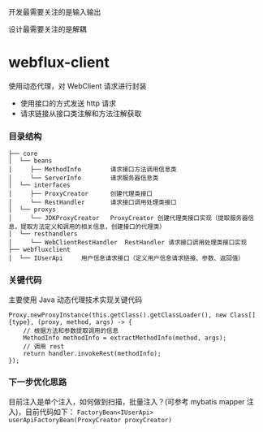 开发最需要关注的是输入输出

设计最需要关注的是解耦

# webflux-client

使用动态代理，对 WebClient 请求进行封装
- 使用接口的方式发送 http 请求
- 请求链接从接口类注解和方法注解获取

### 目录结构
```
├── core
│  └── beans
│     ├── MethodInfo        请求接口方法调用信息类
│     └── ServerInfo        请求服务器信息类
│  └── interfaces
│     ├── ProxyCreator      创建代理类接口
│     └── RestHandler       请求接口调用处理类接口
│  └── proxys
│     └── JDKProxyCreator   ProxyCreator 创建代理类接口实现（提取服务器信息，提取方法定义和调用的相关信息，创建接口的代理类）
│  └── resthandlers
│     └── WebClientRestHandler  RestHandler 请求接口调用处理类接口实现
├── webfluxclient
│  └── IUserApi     用户信息请求接口（定义用户信息请求链接、参数、返回值）
```

### 关键代码
主要使用 Java 动态代理技术实现关键代码
```
Proxy.newProxyInstance(this.getClass().getClassLoader(), new Class[]{type}, (proxy, method, args) -> {
    // 根据方法和参数提取调用的信息
    MethodInfo methodInfo = extractMethodInfo(method, args);
    // 调用 rest
    return handler.invokeRest(methodInfo);
});
```

### 下一步优化思路
目前注入是单个注入，如何做到扫描，批量注入？(可参考 mybatis mapper 注入)，目前代码如下：
`FactoryBean<IUserApi> userApiFactoryBean(ProxyCreator proxyCreator)`